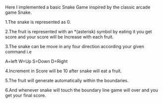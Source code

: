
Here I implemented a basic Snake Game inspired by the classic arcade game Snake.

1.The snake is represented as 0.

2.The fruit is represented with an *(asterisk) symbol by eating it you get score and your score will be Increase with each fruit.

3.The snake can be move in any four direction according your given command i.e

A=left
W=Up
S=Down
D=Right

4.Increment in Score will be 10 after snake will eat a fruit.

5.The fruit will generate automatically within the boundaries.

6.And whenever snake will touch the boundary line game will over and you get your final score.


